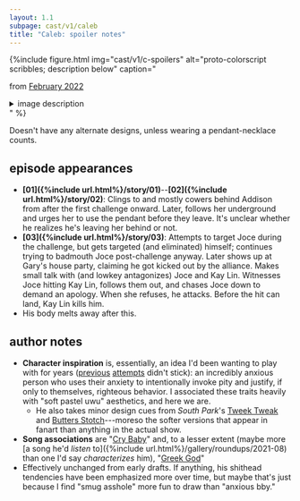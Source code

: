 ```yaml
---
layout: 1.1
subpage: cast/v1/caleb
title: "Caleb: spoiler notes"
---
```

{%include figure.html
	img="cast/v1/c-spoilers"
	alt="proto-colorscript scribbles; description below"
	caption="<p>from <a href='/ygbtdm/gallery/roundups/2022-02'>February 2022</a></p>
		<details><summary>image description</summary>
		<p>Assorted hasty sketches (with colorscript blocking) of a scene from ep03, in which Caleb talks to Joce and Kay Lin over dinner. He’s very smug. Kay Lin gets pissed, stands, and yells; then dead silence. It’s awkward. Joce just up and leaves.</p></details>"
%}

Doesn't have any alternate designs, unless <span class="spoiler">wearing a pendant-necklace</span> counts.

## episode appearances
- **[01]({%include url.html%}/story/01)**--**[02]({%include url.html%}/story/02)**: Clings to and mostly cowers behind Addison from after the first challenge onward. Later, <span class="spoiler">follows her underground and urges her to use the pendant before they leave.</span> <span class="spoiler">It's unclear whether he realizes he's leaving her behind or not.</span>
- **[03]({%include url.html%}/story/03)**: <span class="spoiler">Attempts to target Joce during the challenge, but gets targeted (and eliminated) himself; continues trying to badmouth Joce post-challenge anyway. Later shows up at Gary's house party, claiming he got kicked out by the alliance. Makes small talk with (and lowkey antagonizes) Joce and Kay Lin. </span><span class="spoiler">Witnesses Joce hitting Kay Lin, follows them out, and chases Joce down to demand an apology. When she refuses, he attacks. </span><span class="spoiler">Before the hit can land, Kay Lin kills him.</span>
- <span class="spoiler">His body melts away after this.</span>

## author notes
- **Character inspiration** is, essentially, an idea I'd been wanting to play with for years (<a href="https://a-flyleaf.github.io/toyshelf/disaster-crew/ava" class="ext">previous</a> <a href="https://a-flyleaf.github.io/toyshelf/disaster-crew/levi" class="ext">attempts</a> didn't stick): an incredibly anxious person who <span class="spoiler">uses their anxiety to intentionally invoke pity and justify, if only to themselves, righteous behavior</span>. I associated these traits heavily with "soft pastel uwu" aesthetics, and here we are.
	- He also takes minor design cues from <i>South Park</i>'s <a href="https://southpark.fandom.com/wiki/Tweek_Tweak" class="ext">Tweek Tweak</a> and <a href="https://southpark.fandom.com/wiki/Butters_Stotch" class="ext">Butters Stotch</a>---moreso the softer versions that appear in fanart than anything in the actual show.
- **Song associations** are "<a href="https://www.youtube.com/watch?v=YGpydKymkIo" class="ext">Cry Baby</a>" and, to a lesser extent (maybe more [a song he'd *listen* to]({%include url.html%}/gallery/roundups/2021-08) than one I'd say *characterizes* him), "<a href="https://www.youtube.com/watch?v=UxvP7PlM86I" class="ext">Greek God</a>"
- Effectively unchanged from early drafts. If anything, his shithead tendencies have been emphasized more over time, but maybe that's just because I find "smug asshole" more fun to draw than "anxious bby."
